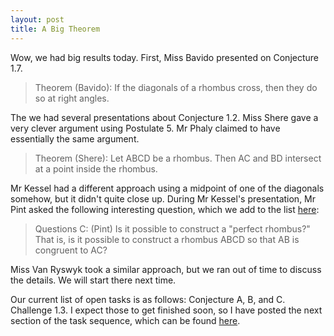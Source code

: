 ```yaml
---
layout: post
title: A Big Theorem
---
```


Wow, we had big results today. First, Miss Bavido presented on Conjecture 1.7.

> Theorem (Bavido): If the diagonals of a rhombus cross, then they do so at right
angles.

The we had several presentations about Conjecture 1.2. Miss Shere gave a very clever
argument using Postulate 5. Mr Phaly claimed to have essentially the same argument.

> Theorem (Shere): Let ABCD be a rhombus. Then AC and BD intersect at a point
inside the rhombus.

Mr Kessel had a different approach using a midpoint of one of the diagonals somehow, but
it didn't quite close up. During Mr Kessel's presentation, Mr Pint asked the
following interesting question, which we add to the list [here](http://theronhitchman.github.io/euclidean-geometry/class/):

> Questions C: (Pint) Is it possible to construct a "perfect rhombus?" That is,
is it possible to construct a rhombus ABCD so that AB is congruent to AC?

Miss Van Ryswyk took a similar approach, but we ran out
of time to discuss the details. We will start there next time.

Our current list of open tasks is as follows: Conjecture A, B, and C. Challenge 1.3.
I expect those to get finished soon, so I have posted the next section of the
task sequence, which can be found
[here](http://theronhitchman.github.io/euclidean-geometry/tasks/).
